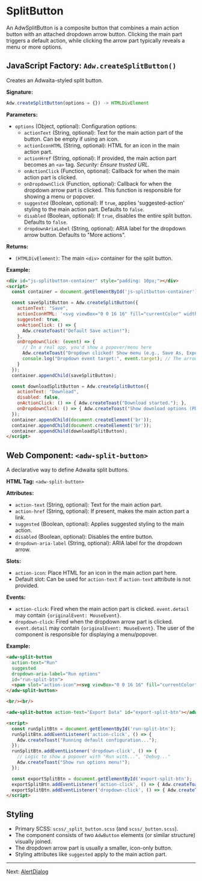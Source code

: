 # SplitButton

An AdwSplitButton is a composite button that combines a main action button with an attached dropdown arrow button. Clicking the main part triggers a default action, while clicking the arrow part typically reveals a menu or more options.

## JavaScript Factory: `Adw.createSplitButton()`

Creates an Adwaita-styled split button.

**Signature:**

```javascript
Adw.createSplitButton(options = {}) -> HTMLDivElement
```

**Parameters:**

*   `options` (Object, optional): Configuration options:
    *   `actionText` (String, optional): Text for the main action part of the button. Can be empty if using an icon.
    *   `actionIconHTML` (String, optional): HTML for an icon in the main action part.
    *   `actionHref` (String, optional): If provided, the main action part becomes an `<a>` tag. *Security: Ensure trusted URL.*
    *   `onActionClick` (Function, optional): Callback for when the main action part is clicked.
    *   `onDropdownClick` (Function, optional): Callback for when the dropdown arrow part is clicked. This function is responsible for showing a menu or popover.
    *   `suggested` (Boolean, optional): If `true`, applies 'suggested-action' styling to the main action part. Defaults to `false`.
    *   `disabled` (Boolean, optional): If `true`, disables the entire split button. Defaults to `false`.
    *   `dropdownAriaLabel` (String, optional): ARIA label for the dropdown arrow button. Defaults to "More actions".

**Returns:**

*   `(HTMLDivElement)`: The main `<div>` container for the split button.

**Example:**

```html
<div id="js-splitbutton-container" style="padding: 10px;"></div>
<script>
  const container = document.getElementById('js-splitbutton-container');

  const saveSplitButton = Adw.createSplitButton({
    actionText: "Save",
    actionIconHTML: '<svg viewBox="0 0 16 16" fill="currentColor" width="16" height="16"><path d="M2 2v12h12V2H2zm1 1h10v10H3V3zm2 2v2h6V5H5zm0 3v2h6V8H5zm0 3v2h4v-2H5z"/></svg>', // Save icon
    suggested: true,
    onActionClick: () => {
      Adw.createToast("Default Save action!");
    },
    onDropdownClick: (event) => {
      // In a real app, you'd show a popover/menu here
      Adw.createToast("Dropdown clicked! Show menu (e.g., Save As, Export).");
      console.log("Dropdown event target:", event.target); // The arrow button
    }
  });
  container.appendChild(saveSplitButton);

  const downloadSplitButton = Adw.createSplitButton({
    actionText: "Download",
    disabled: false,
    onActionClick: () => { Adw.createToast("Download started."); },
    onDropdownClick: () => { Adw.createToast("Show download options (PDF, CSV, etc.)"); }
  });
  container.appendChild(document.createElement('br'));
  container.appendChild(document.createElement('br'));
  container.appendChild(downloadSplitButton);
</script>
```

## Web Component: `<adw-split-button>`

A declarative way to define Adwaita split buttons.

**HTML Tag:** `<adw-split-button>`

**Attributes:**

*   `action-text` (String, optional): Text for the main action part.
*   `action-href` (String, optional): If present, makes the main action part a link.
*   `suggested` (Boolean, optional): Applies suggested styling to the main action.
*   `disabled` (Boolean, optional): Disables the entire button.
*   `dropdown-aria-label` (String, optional): ARIA label for the dropdown arrow.

**Slots:**
*   `action-icon`: Place HTML for an icon in the main action part here.
*   Default slot: Can be used for `action-text` if `action-text` attribute is not provided.

**Events:**

*   `action-click`: Fired when the main action part is clicked. `event.detail` may contain `{originalEvent: MouseEvent}`.
*   `dropdown-click`: Fired when the dropdown arrow part is clicked. `event.detail` may contain `{originalEvent: MouseEvent}`. The user of the component is responsible for displaying a menu/popover.

**Example:**

```html
<adw-split-button
  action-text="Run"
  suggested
  dropdown-aria-label="Run options"
  id="run-split-btn">
  <span slot="action-icon"><svg viewBox="0 0 16 16" fill="currentColor" width="16" height="16"><path d="M4.5 12.5v-9l7 4.5-7 4.5z"/></svg></span> <!-- Play icon -->
</adw-split-button>

<br/><br/>

<adw-split-button action-text="Export Data" id="export-split-btn"></adw-split-button>

<script>
  const runSplitBtn = document.getElementById('run-split-btn');
  runSplitBtn.addEventListener('action-click', () => {
    Adw.createToast("Running default configuration...");
  });
  runSplitBtn.addEventListener('dropdown-click', () => {
    // Logic to show a popover with "Run with...", "Debug..."
    Adw.createToast("Show run options menu!");
  });

  const exportSplitBtn = document.getElementById('export-split-btn');
  exportSplitBtn.addEventListener('action-click', () => { Adw.createToast("Exporting as CSV..."); });
  exportSplitBtn.addEventListener('dropdown-click', () => { Adw.createToast("Show export format options!"); });
</script>
```

## Styling

*   Primary SCSS: `scss/_split_button.scss` (and `scss/_button.scss`).
*   The component consists of two `AdwButton` elements (or similar structure) visually joined.
*   The dropdown arrow part is usually a smaller, icon-only button.
*   Styling attributes like `suggested` apply to the main action part.

---
Next: [AlertDialog](./alertdialog.md)
